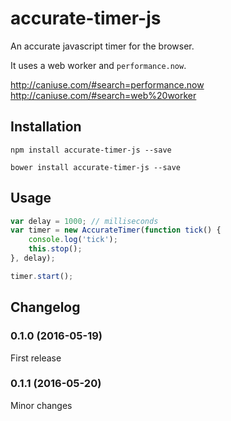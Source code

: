 # accurate-timer-js

An accurate javascript timer for the browser.

It uses a web worker and `performance.now`.

http://caniuse.com/#search=performance.now
http://caniuse.com/#search=web%20worker

## Installation

```
npm install accurate-timer-js --save
```

```
bower install accurate-timer-js --save
```

## Usage

```javascript
var delay = 1000; // milliseconds
var timer = new AccurateTimer(function tick() {
    console.log('tick');
    this.stop();
}, delay);

timer.start();
```

## Changelog

### 0.1.0 (2016-05-19)

First release

### 0.1.1 (2016-05-20)

Minor changes
